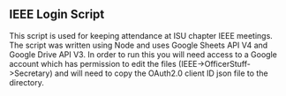 ## IEEE Login Script

This script is used for keeping attendance at ISU chapter IEEE meetings. 
The script was written using Node and uses Google Sheets API V4 and Google Drive API V3. 
In order to run this you will need access to a Google account which has permission to edit 
the files (IEEE->OfficerStuff->Secretary) and will need to copy the OAuth2.0 client ID json file to the directory.
